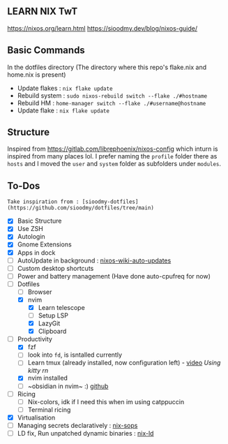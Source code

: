 ## LEARN NIX TwT
https://nixos.org/learn.html
https://sioodmy.dev/blog/nixos-guide/

## Basic Commands
In the dotfiles directory (The directory where this repo's flake.nix and home.nix is present)
- Update flakes : `nix flake update`
- Rebuild system : `sudo nixos-rebuild switch --flake ./#hostname`
- Rebuild HM : `home-manager switch --flake ./#username@hostname`
- Update flake : `nix flake update`

## Structure
Inspired from https://gitlab.com/librephoenix/nixos-config which inturn is inspired from many places lol.
I prefer naming the `profile` folder there as `hosts` and I moved the `user` and `system` folder as subfolders under `modules`.



## To-Dos
`Take inspiration from : [sioodmy-dotfiles](https://github.com/sioodmy/dotfiles/tree/main)`
- [x] Basic Structure
- [x] Use ZSH
- [x] Autologin
- [x] Gnome Extensions
- [x] Apps in dock
- [ ] AutoUpdate in background : [nixos-wiki-auto-updates](https://nixos.wiki/wiki/Automatic_system_upgrades)
- [ ] Custom desktop shortcuts
- [ ] Power and battery management (Have done auto-cpufreq for now)
- [ ] Dotfiles
  - [ ] Browser
  - [x] nvim
    - [x] Learn telescope
    - [ ] Setup LSP
    - [x] LazyGit
    - [x] Clipboard
- [ ] Productivity
  - [x] fzf
  - [ ] look into `fd`, is isntalled currently
  - [ ] Learn tmux (already installed, now configuration left) - [video](https://www.youtube.com/watch?v=GH3kpsbbERo) _Using kitty rn_
  - [x] nvim installed
  - [ ] ~obsidian in nvim~ :) [github](https://github.com/epwalsh/obsidian.nvim)
- [ ] Ricing
  - [ ] Nix-colors, idk if I need this when im using catppuccin
  - [ ] Terminal ricing
- [x] Virtualisation
- [ ] Managing secrets declaratively : [nix-sops](https://github.com/Mic92/sops-nix)
- [ ] LD fix, Run unpatched dynamic binaries : [nix-ld](https://github.com/Mic92/nix-ld)
